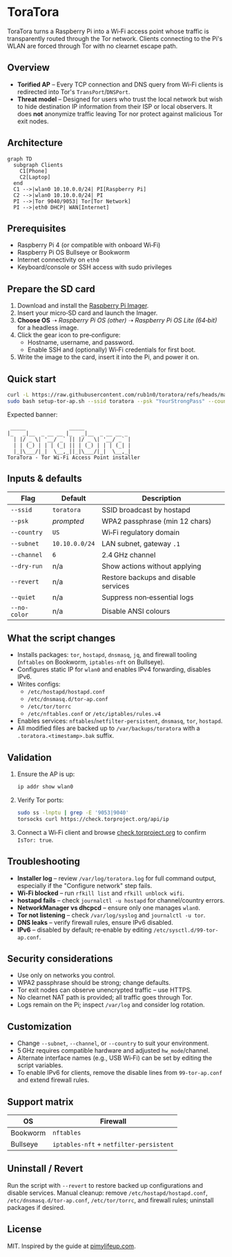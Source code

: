 # ToraTora

ToraTora turns a Raspberry Pi into a Wi‑Fi access point whose traffic is transparently routed through the Tor network. Clients connecting to the Pi's WLAN are forced through Tor with no clearnet escape path.

## Overview
* **Torified AP** – Every TCP connection and DNS query from Wi‑Fi clients is redirected into Tor's `TransPort`/`DNSPort`.
* **Threat model** – Designed for users who trust the local network but wish to hide destination IP information from their ISP or local observers. It does **not** anonymize traffic leaving Tor nor protect against malicious Tor exit nodes.

## Architecture
```mermaid
graph TD
  subgraph Clients
    C1[Phone]
    C2[Laptop]
  end
  C1 -->|wlan0 10.10.0.0/24| PI[Raspberry Pi]
  C2 -->|wlan0 10.10.0.0/24| PI
  PI -->|Tor 9040/9053| Tor[Tor Network]
  PI -->|eth0 DHCP| WAN[Internet]
```

## Prerequisites
* Raspberry Pi 4 (or compatible with onboard Wi‑Fi)
* Raspberry Pi OS Bullseye or Bookworm
* Internet connectivity on `eth0`
* Keyboard/console or SSH access with sudo privileges

## Prepare the SD card
1. Download and install the [Raspberry Pi Imager](https://www.raspberrypi.com/software/).
2. Insert your micro‑SD card and launch the Imager.
3. **Choose OS** ➝ *Raspberry Pi OS (other)* ➝ *Raspberry Pi OS Lite (64‑bit)* for a headless image.
4. Click the gear icon to pre‑configure:
   * Hostname, username, and password.
   * Enable SSH and (optionally) Wi‑Fi credentials for first boot.
5. Write the image to the card, insert it into the Pi, and power it on.

## Quick start
```bash
curl -L https://raw.githubusercontent.com/rub1n0/toratora/refs/heads/main/setup-tor-ap.sh -o setup-tor-ap.sh
sudo bash setup-tor-ap.sh --ssid toratora --psk "YourStrongPass" --country US --subnet 10.10.0.0/24 --channel 6
```
Expected banner:
```
 _____              _____
|_   _|__  _ __ __ |_   _|__  _ __ __ _
  | |/ _ \| '__/ _` || |/ _ \| '__/ _` |
  | | (_) | | | (_| || | (_) | | | (_| |
  |_|\___/|_|  \__,_||_|\___/|_|  \__,_|
ToraTora - Tor Wi-Fi Access Point installer
```

## Inputs & defaults
| Flag | Default | Description |
|------|---------|-------------|
| `--ssid` | `toratora` | SSID broadcast by hostapd |
| `--psk` | _prompted_ | WPA2 passphrase (min 12 chars) |
| `--country` | `US` | Wi‑Fi regulatory domain |
| `--subnet` | `10.10.0.0/24` | LAN subnet, gateway `.1` |
| `--channel` | `6` | 2.4 GHz channel |
| `--dry-run` | n/a | Show actions without applying |
| `--revert` | n/a | Restore backups and disable services |
| `--quiet` | n/a | Suppress non‑essential logs |
| `--no-color` | n/a | Disable ANSI colours |

## What the script changes
* Installs packages: `tor`, `hostapd`, `dnsmasq`, `jq`, and firewall tooling (`nftables` on Bookworm, `iptables-nft` on Bullseye).
* Configures static IP for `wlan0` and enables IPv4 forwarding, disables IPv6.
* Writes configs:
  * `/etc/hostapd/hostapd.conf`
  * `/etc/dnsmasq.d/tor-ap.conf`
  * `/etc/tor/torrc`
  * `/etc/nftables.conf` or `/etc/iptables/rules.v4`
* Enables services: `nftables`/`netfilter-persistent`, `dnsmasq`, `tor`, `hostapd`.
* All modified files are backed up to `/var/backups/toratora` with a `.toratora.<timestamp>.bak` suffix.

## Validation
1. Ensure the AP is up:
   ```bash
   ip addr show wlan0
   ```
2. Verify Tor ports:
   ```bash
   sudo ss -lnptu | grep -E '9053|9040'
   torsocks curl https://check.torproject.org/api/ip
   ```
3. Connect a Wi‑Fi client and browse [check.torproject.org](https://check.torproject.org) to confirm `IsTor: true`.

## Troubleshooting
* **Installer log** – review `/var/log/toratora.log` for full command output, especially if the "Configure network" step fails.
* **Wi‑Fi blocked** – run `rfkill list` and `rfkill unblock wifi`.
* **hostapd fails** – check `journalctl -u hostapd` for channel/country errors.
* **NetworkManager vs dhcpcd** – ensure only one manages `wlan0`.
* **Tor not listening** – check `/var/log/syslog` and `journalctl -u tor`.
* **DNS leaks** – verify firewall rules, ensure IPv6 disabled.
* **IPv6** – disabled by default; re‑enable by editing `/etc/sysctl.d/99-tor-ap.conf`.

## Security considerations
* Use only on networks you control.
* WPA2 passphrase should be strong; change defaults.
* Tor exit nodes can observe unencrypted traffic – use HTTPS.
* No clearnet NAT path is provided; all traffic goes through Tor.
* Logs remain on the Pi; inspect `/var/log` and consider log rotation.

## Customization
* Change `--subnet`, `--channel`, or `--country` to suit your environment.
* 5 GHz requires compatible hardware and adjusted `hw_mode`/channel.
* Alternate interface names (e.g., USB Wi‑Fi) can be set by editing the script variables.
* To enable IPv6 for clients, remove the disable lines from `99-tor-ap.conf` and extend firewall rules.

## Support matrix
| OS | Firewall |
|----|----------|
| Bookworm | `nftables` |
| Bullseye | `iptables-nft` + `netfilter-persistent` |

## Uninstall / Revert
Run the script with `--revert` to restore backed up configurations and disable services.
Manual cleanup: remove `/etc/hostapd/hostapd.conf`, `/etc/dnsmasq.d/tor-ap.conf`, `/etc/tor/torrc`, and firewall rules; uninstall packages if desired.

## License
MIT. Inspired by the guide at [pimylifeup.com](https://pimylifeup.com/raspberry-pi-tor-access-point/).
